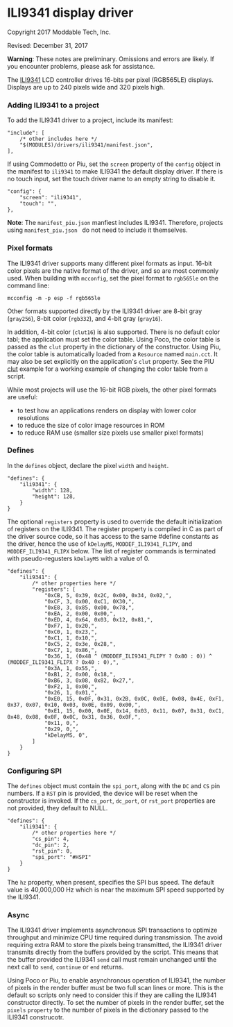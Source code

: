 # ILI9341 display driver
Copyright 2017 Moddable Tech, Inc.

Revised: December 31, 2017

**Warning**: These notes are preliminary. Omissions and errors are likely. If you encounter problems, please ask for assistance.

The [ILI9341](https://cdn-shop.adafruit.com/datasheets/ILI9341.pdf) LCD controller drives 16-bits per pixel (RGB565LE) displays. Displays are up to 240 pixels wide and 320 pixels high.

### Adding ILI9341 to a project
To add the ILI9341 driver to a project, include its manifest:

	"include": [
		/* other includes here */
		"$(MODULES)/drivers/ili9341/manifest.json",
	],

If using Commodetto or Piu, set the `screen` property of the `config` object in the manifest to `ili9341` to make ILI9341 the default display driver. If there is no touch input, set the touch driver name to an empty string to disable it.

	"config": {
		"screen": "ili9341",
		"touch": "",
	},

**Note**: The `manifest_piu.json` manfiest includes ILI9341. Therefore, projects using `manifest_piu.json ` do not need to include it themselves.

### Pixel formats
The ILI9341 driver supports many different pixel formats as input. 16-bit color pixels are the native format of the driver, and so are most commonly used. When building with `mcconfig`, set the pixel format to `rgb565le` on the command line:

	mcconfig -m -p esp -f rgb565le

Other formats supported directly by the ILI9341 driver are 8-bit gray (`gray256`), 8-bit color (`rgb332`), and 4-bit gray (`gray16`).

In addition, 4-bit color (`clut16`) is also supported. There is no default color tabl; the application must set the color table. Using Poco, the color table is passed as the `clut` property in the dictionary of the constructor. Using Piu, the color table is automatically loaded from a `Resource` named `main.cct`. It may also be set explicitly on the application's `clut` property. See the PIU [clut](https://github.com/Moddable-OpenSource/moddable/tree/public/examples/piu/clut) example for a working example of changing the color table from a script.

While most projects will use the 16-bit RGB pixels, the other pixel formats are useful:

- to test how an applications renders on display with lower color resolutions
- to reduce the size of color image resources in ROM
- to reduce RAM use (smaller size pixels use smaller pixel formats)

### Defines
In the `defines` object, declare the pixel `width` and `height`.

	"defines": {
		"ili9341": {
			"width": 128,
			"height": 128,
		}
	}

The optional `registers` property is used to override the default initialization of registers on the ILI9341. The register property is compiled in C as part of the driver source code, so it has access to the same #define constants as the driver, hence the use of `kDelayMS`, `MODDEF_ILI9341_FLIPY`, and `MODDEF_ILI9341_FLIPX` below. The list of register commands is terminated with pseudo-regusters `kDelayMS` with a value of 0. 

	"defines": {
		"ili9341": {
			/* other properties here */
			"registers": [
				"0xCB, 5, 0x39, 0x2C, 0x00, 0x34, 0x02,",
				"0xCF, 3, 0x00, 0xC1, 0X30,",
				"0xE8, 3, 0x85, 0x00, 0x78,",
				"0xEA, 2, 0x00, 0x00,",
				"0xED, 4, 0x64, 0x03, 0x12, 0x81,",
				"0xF7, 1, 0x20,",
				"0xC0, 1, 0x23,",
				"0xC1, 1, 0x10,",
				"0xC5, 2, 0x3e, 0x28,",
				"0xC7, 1, 0x86,",
				"0x36, 1, (0x48 ^ (MODDEF_ILI9341_FLIPY ? 0x80 : 0)) ^ (MODDEF_ILI9341_FLIPX ? 0x40 : 0),",
				"0x3A, 1, 0x55,",
				"0xB1, 2, 0x00, 0x18,",
				"0xB6, 3, 0x08, 0x82, 0x27,",
				"0xF2, 1, 0x00,",
				"0x26, 1, 0x01,",
				"0xE0, 15, 0x0F, 0x31, 0x2B, 0x0C, 0x0E, 0x08, 0x4E, 0xF1, 0x37, 0x07, 0x10, 0x03, 0x0E, 0x09, 0x00,",
				"0xE1, 15, 0x00, 0x0E, 0x14, 0x03, 0x11, 0x07, 0x31, 0xC1, 0x48, 0x08, 0x0F, 0x0C, 0x31, 0x36, 0x0F,",
				"0x11, 0,",
				"0x29, 0,",
				"kDelayMS, 0",
			]
		}
	}

### Configuring SPI
The `defines` object must contain the `spi_port`, along with the `DC` and `CS` pin numbers. If a `RST` pin is provided, the device will be reset when the constructor is invoked. If the `cs_port`, `dc_port`, or `rst_port` properties are not provided, they default to NULL. 

	"defines": {
		"ili9341": {
			/* other properties here */	
			"cs_pin": 4,
			"dc_pin": 2,
			"rst_pin": 0,
			"spi_port": "#HSPI"
		}
	}

The `hz` property, when present, specifies the SPI bus speed. The default value is 40,000,000 Hz which is near the maximum SPI speed supported by the ILI9341.

### Async
The ILI9341 driver implements asynchronous SPI transactions to optimize throughput and minimize CPU time required during transmission. The avoid requiring extra RAM to store the pixels being transmitted, the ILI9341 driver transmits directly from the buffers provided by the script. This means that the buffer provided the ILI9341 `send` call must remain unchanged until the next call to `send`, `continue` or `end` returns.

Using Poco or Piu, to enable asynchronous operation of ILI9341, the number of pixels in the render buffer must be two full scan lines or more. This is the default so scripts only need to consider this if they are calling the ILI9341 constructor directly. To set the number of pixels in the render buffer, set the `pixels`  `property` to the number of pixels in the dictionary passed to the ILI9341 construcotr.
